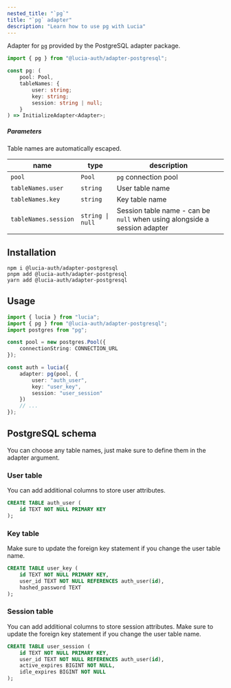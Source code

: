 ```yaml
---
nested_title: "`pg`"
title: "`pg` adapter"
description: "Learn how to use pg with Lucia"
---
```


Adapter for [`pg`](https://github.com/brianc/node-postgres) provided by the PostgreSQL adapter package.

```ts
import { pg } from "@lucia-auth/adapter-postgresql";
```

```ts
const pg: (
	pool: Pool,
	tableNames: {
		user: string;
		key: string;
		session: string | null;
	}
) => InitializeAdapter<Adapter>;
```

##### Parameters

Table names are automatically escaped.

| name                 | type             | description                                                               |
| -------------------- | ---------------- | ------------------------------------------------------------------------- |
| `pool`               | `Pool`           | `pg` connection pool                                                      |
| `tableNames.user`    | `string`         | User table name                                                           |
| `tableNames.key`     | `string`         | Key table name                                                            |
| `tableNames.session` | `string \| null` | Session table name - can be `null` when using alongside a session adapter |

## Installation

```
npm i @lucia-auth/adapter-postgresql
pnpm add @lucia-auth/adapter-postgresql
yarn add @lucia-auth/adapter-postgresql
```

## Usage

```ts
import { lucia } from "lucia";
import { pg } from "@lucia-auth/adapter-postgresql";
import postgres from "pg";

const pool = new postgres.Pool({
	connectionString: CONNECTION_URL
});

const auth = lucia({
	adapter: pg(pool, {
		user: "auth_user",
		key: "user_key",
		session: "user_session"
	})
	// ...
});
```

## PostgreSQL schema

You can choose any table names, just make sure to define them in the adapter argument.

### User table

You can add additional columns to store user attributes.

```sql
CREATE TABLE auth_user (
    id TEXT NOT NULL PRIMARY KEY
);
```

### Key table

Make sure to update the foreign key statement if you change the user table name.

```sql
CREATE TABLE user_key (
    id TEXT NOT NULL PRIMARY KEY,
    user_id TEXT NOT NULL REFERENCES auth_user(id),
    hashed_password TEXT
);
```

### Session table

You can add additional columns to store session attributes. Make sure to update the foreign key statement if you change the user table name.

```sql
CREATE TABLE user_session (
    id TEXT NOT NULL PRIMARY KEY,
    user_id TEXT NOT NULL REFERENCES auth_user(id),
    active_expires BIGINT NOT NULL,
    idle_expires BIGINT NOT NULL
);
```
